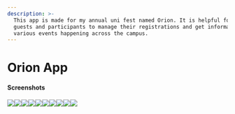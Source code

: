 ```yaml
---
description: >-
  This app is made for my annual uni fest named Orion. It is helpful for all
  guests and participants to manage their registrations and get information on
  various events happening across the campus.
---
```


# Orion App



#### Screenshots

![](.gitbook/assets/umang.jpeg)![](.gitbook/assets/team.jpeg)![](<.gitbook/assets/takshak (1).jpeg>)![](.gitbook/assets/sponsor.jpeg)![](<.gitbook/assets/home (1).jpeg>)![](<.gitbook/assets/faq (1).jpeg>)![](.gitbook/assets/events.jpeg)![](<.gitbook/assets/event (1).jpeg>)![](<.gitbook/assets/cultural event2 (1).jpeg>)![](<.gitbook/assets/cultural event.jpeg>)
